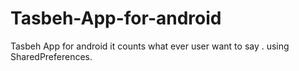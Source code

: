 # Tasbeh-App-for-android
Tasbeh App for android  it counts what ever user want to say . using SharedPreferences.
